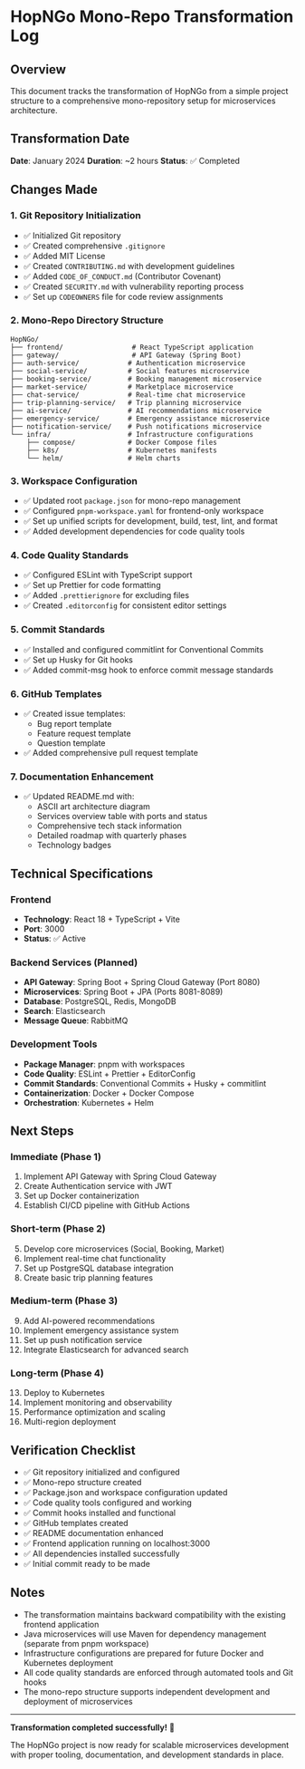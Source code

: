 # HopNGo Mono-Repo Transformation Log

## Overview
This document tracks the transformation of HopNGo from a simple project structure to a comprehensive mono-repository setup for microservices architecture.

## Transformation Date
**Date**: January 2024
**Duration**: ~2 hours
**Status**: ✅ Completed

## Changes Made

### 1. Git Repository Initialization
- ✅ Initialized Git repository
- ✅ Created comprehensive `.gitignore`
- ✅ Added MIT License
- ✅ Created `CONTRIBUTING.md` with development guidelines
- ✅ Added `CODE_OF_CONDUCT.md` (Contributor Covenant)
- ✅ Created `SECURITY.md` with vulnerability reporting process
- ✅ Set up `CODEOWNERS` file for code review assignments

### 2. Mono-Repo Directory Structure
```
HopNGo/
├── frontend/                 # React TypeScript application
├── gateway/                  # API Gateway (Spring Boot)
├── auth-service/            # Authentication microservice
├── social-service/          # Social features microservice
├── booking-service/         # Booking management microservice
├── market-service/          # Marketplace microservice
├── chat-service/            # Real-time chat microservice
├── trip-planning-service/   # Trip planning microservice
├── ai-service/              # AI recommendations microservice
├── emergency-service/       # Emergency assistance microservice
├── notification-service/    # Push notifications microservice
└── infra/                   # Infrastructure configurations
    ├── compose/             # Docker Compose files
    ├── k8s/                 # Kubernetes manifests
    └── helm/                # Helm charts
```

### 3. Workspace Configuration
- ✅ Updated root `package.json` for mono-repo management
- ✅ Configured `pnpm-workspace.yaml` for frontend-only workspace
- ✅ Set up unified scripts for development, build, test, lint, and format
- ✅ Added development dependencies for code quality tools

### 4. Code Quality Standards
- ✅ Configured ESLint with TypeScript support
- ✅ Set up Prettier for code formatting
- ✅ Added `.prettierignore` for excluding files
- ✅ Created `.editorconfig` for consistent editor settings

### 5. Commit Standards
- ✅ Installed and configured commitlint for Conventional Commits
- ✅ Set up Husky for Git hooks
- ✅ Added commit-msg hook to enforce commit message standards

### 6. GitHub Templates
- ✅ Created issue templates:
  - Bug report template
  - Feature request template
  - Question template
- ✅ Added comprehensive pull request template

### 7. Documentation Enhancement
- ✅ Updated README.md with:
  - ASCII art architecture diagram
  - Services overview table with ports and status
  - Comprehensive tech stack information
  - Detailed roadmap with quarterly phases
  - Technology badges

## Technical Specifications

### Frontend
- **Technology**: React 18 + TypeScript + Vite
- **Port**: 3000
- **Status**: ✅ Active

### Backend Services (Planned)
- **API Gateway**: Spring Boot + Spring Cloud Gateway (Port 8080)
- **Microservices**: Spring Boot + JPA (Ports 8081-8089)
- **Database**: PostgreSQL, Redis, MongoDB
- **Search**: Elasticsearch
- **Message Queue**: RabbitMQ

### Development Tools
- **Package Manager**: pnpm with workspaces
- **Code Quality**: ESLint + Prettier + EditorConfig
- **Commit Standards**: Conventional Commits + Husky + commitlint
- **Containerization**: Docker + Docker Compose
- **Orchestration**: Kubernetes + Helm

## Next Steps

### Immediate (Phase 1)
1. Implement API Gateway with Spring Cloud Gateway
2. Create Authentication service with JWT
3. Set up Docker containerization
4. Establish CI/CD pipeline with GitHub Actions

### Short-term (Phase 2)
5. Develop core microservices (Social, Booking, Market)
6. Implement real-time chat functionality
7. Set up PostgreSQL database integration
8. Create basic trip planning features

### Medium-term (Phase 3)
9. Add AI-powered recommendations
10. Implement emergency assistance system
11. Set up push notification service
12. Integrate Elasticsearch for advanced search

### Long-term (Phase 4)
13. Deploy to Kubernetes
14. Implement monitoring and observability
15. Performance optimization and scaling
16. Multi-region deployment

## Verification Checklist

- ✅ Git repository initialized and configured
- ✅ Mono-repo structure created
- ✅ Package.json and workspace configuration updated
- ✅ Code quality tools configured and working
- ✅ Commit hooks installed and functional
- ✅ GitHub templates created
- ✅ README documentation enhanced
- ✅ Frontend application running on localhost:3000
- ✅ All dependencies installed successfully
- ✅ Initial commit ready to be made

## Notes

- The transformation maintains backward compatibility with the existing frontend application
- Java microservices will use Maven for dependency management (separate from pnpm workspace)
- Infrastructure configurations are prepared for future Docker and Kubernetes deployment
- All code quality standards are enforced through automated tools and Git hooks
- The mono-repo structure supports independent development and deployment of microservices

---

**Transformation completed successfully!** 🎉

The HopNGo project is now ready for scalable microservices development with proper tooling, documentation, and development standards in place.